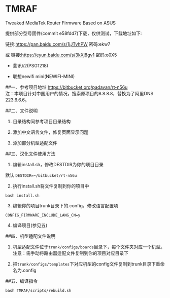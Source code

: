 # TMRAF
Tweaked MediaTek Router Firmware Based on ASUS

提供部分型号固件(commit e58fdd7)下载，仅供测试，下载地址如下:

链接:https://pan.baidu.com/s/1jJTvhPW 密码:ekw7

或 链接:https://eyun.baidu.com/s/3kXj8gv1 密码:o0X5

- 斐讯k2(PSG1218)

- 联想newifi mini(NEWIFI-MINI)

##一、参考项目地址
https://bitbucket.org/padavan/rt-n56u  
注：本项目针对中国用户的情况，搜索原项目的8.8.8.8，替换为了阿里DNS 223.6.6.6。

##二、文件说明

1. 目录结构同参考项目目录结构

2. 添加中文语言文件，修复页面显示问题

3. 添加部分机型适配文件

##三、汉化文件使用方法

1. 编辑install.sh，修改DESTDIR为你的项目目录

默认 `DESTDIR=~/bitbucket/rt-n56u`

2. 执行install.sh将文件复制到你的项目中

`bash install.sh`

3. 编辑你的项目trunk目录下的.config，修改语言配置项

`CONFIG_FIRMWARE_INCLUDE_LANG_CN=y`

4. 编译项目(参见五)

##四、机型适配文件说明

1. 机型适配文件位于`trunk/configs/boards`目录下，每个文件夹对应一个机型。
注意：需手动将路由器适配文件复制到你的项目对应目录下

2. 把`trunk/configs/templates`下对应机型的config文件复制到trunk目录下重命名为.config

##五、编译指令

`bash TMRAF/scripts/rebuild.sh`
